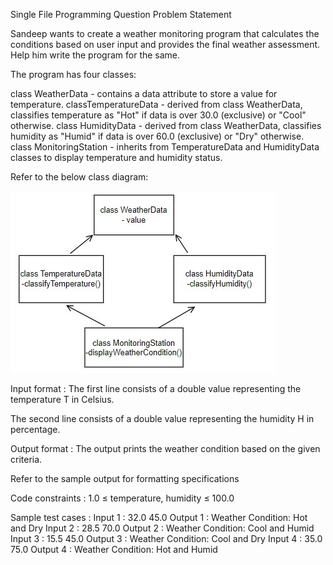 Single File Programming Question
Problem Statement



Sandeep wants to create a weather monitoring program that calculates the conditions based on user input and provides the final weather assessment. Help him write the program for the same. 



The program has four classes:

class WeatherData - contains a data attribute to store a value for temperature.
classTemperatureData - derived from class WeatherData, classifies temperature as "Hot" if data is over 30.0 (exclusive) or "Cool" otherwise.
class HumidityData - derived from class WeatherData, classifies humidity as "Humid" if data is over 60.0 (exclusive) or "Dry" otherwise.
class MonitoringStation - inherits from TemperatureData and HumidityData classes to display temperature and humidity status.


Refer to the below class diagram:

![Diagram](./image.png)



Input format :
The first line consists of a double value representing the temperature T in Celsius.

The second line consists of a double value representing the humidity H in percentage.

Output format :
The output prints the weather condition based on the given criteria.



Refer to the sample output for formatting specifications

Code constraints :
1.0 ≤ temperature, humidity ≤ 100.0

Sample test cases :
Input 1 :
32.0
45.0
Output 1 :
Weather Condition: Hot and Dry
Input 2 :
28.5
70.0
Output 2 :
Weather Condition: Cool and Humid
Input 3 :
15.5
45.0
Output 3 :
Weather Condition: Cool and Dry
Input 4 :
35.0
75.0
Output 4 :
Weather Condition: Hot and Humid